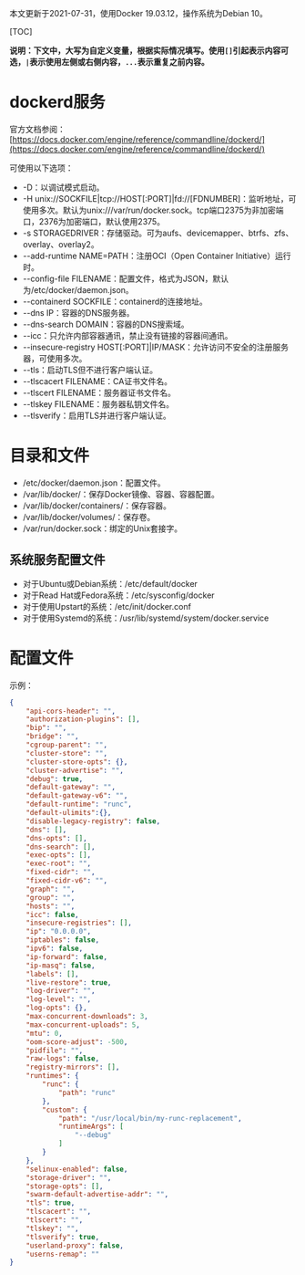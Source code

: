 本文更新于2021-07-31，使用Docker 19.03.12，操作系统为Debian 10。

[TOC]

**说明：下文中，大写为自定义变量，根据实际情况填写。使用`[]`引起表示内容可选，`|`表示使用左侧或右侧内容，`...`表示重复之前内容。**

# dockerd服务

官方文档参阅：[https://docs.docker.com/engine/reference/commandline/dockerd/](https://docs.docker.com/engine/reference/commandline/dockerd/)

可使用以下选项：

* -D：以调试模式启动。
* -H unix://SOCKFILE|tcp://HOST[:PORT]|fd://[FDNUMBER]：监听地址，可使用多次。默认为unix:///var/run/docker.sock。tcp端口2375为非加密端口，2376为加密端口，默认使用2375。
* -s STORAGEDRIVER：存储驱动。可为aufs、devicemapper、btrfs、zfs、overlay、overlay2。
* --add-runtime NAME=PATH：注册OCI（Open Container Initiative）运行时。
* --config-file FILENAME：配置文件，格式为JSON，默认为/etc/docker/daemon.json。
* --containerd SOCKFILE：containerd的连接地址。
* --dns IP：容器的DNS服务器。
* --dns-search DOMAIN：容器的DNS搜索域。
* --icc：只允许内部容器通讯，禁止没有链接的容器间通讯。
* --insecure-registry HOST[:PORT]|IP/MASK：允许访问不安全的注册服务器，可使用多次。
* --tls：启动TLS但不进行客户端认证。
* --tlscacert FILENAME：CA证书文件名。
* --tlscert FILENAME：服务器证书文件名。
* --tlskey FILENAME：服务器私钥文件名。
* --tlsverify：启用TLS并进行客户端认证。

# 目录和文件

* /etc/docker/daemon.json：配置文件。
* /var/lib/docker/：保存Docker镜像、容器、容器配置。
* /var/lib/docker/containers/：保存容器。
* /var/lib/docker/volumes/：保存卷。
* /var/run/docker.sock：绑定的Unix套接字。

## 系统服务配置文件

* 对于Ubuntu或Debian系统：/etc/default/docker
* 对于Read Hat或Fedora系统：/etc/sysconfig/docker
* 对于使用Upstart的系统：/etc/init/docker.conf
* 对于使用Systemd的系统：/usr/lib/systemd/system/docker.service

# 配置文件

示例：

```json
{
	"api-cors-header": "",
	"authorization-plugins": [],
	"bip": "",
	"bridge": "",
	"cgroup-parent": "",
	"cluster-store": "",
	"cluster-store-opts": {},
	"cluster-advertise": "",
	"debug": true,
	"default-gateway": "",
	"default-gateway-v6": "",
	"default-runtime": "runc",
	"default-ulimits":{},
	"disable-legacy-registry": false,
	"dns": [],
	"dns-opts": [],
	"dns-search": [],
	"exec-opts": [],
	"exec-root": "",
	"fixed-cidr": "",
	"fixed-cidr-v6": "",
	"graph": "",
	"group": "",
	"hosts": "",
	"icc": false,
	"insecure-registries": [],
	"ip": "0.0.0.0",
	"iptables": false,
	"ipv6": false,
	"ip-forward": false,
	"ip-masq": false,
	"labels": [],
	"live-restore": true,
	"log-driver": "",
	"log-level": "",
	"log-opts": {},
	"max-concurrent-downloads": 3,
	"max-concurrent-uploads": 5,
	"mtu": 0,
	"oom-score-adjust": -500,
	"pidfile": "",
	"raw-logs": false,
	"registry-mirrors": [],
	"runtimes": {
		"runc": {
			"path": "runc"
		},
		"custom": {
			"path": "/usr/local/bin/my-runc-replacement",
			"runtimeArgs": [
				"--debug"
			]
		}
	},
	"selinux-enabled": false,
	"storage-driver": "",
	"storage-opts": [],
	"swarm-default-advertise-addr": "",
	"tls": true,
	"tlscacert": "",
	"tlscert": "",
	"tlskey": "",
	"tlsverify": true,
	"userland-proxy": false,
	"userns-remap": ""
}
```